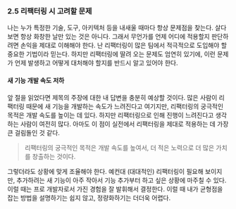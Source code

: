 ### 2.5 리팩터링 시 고려할 문제
나는 누가 특정한 기술, 도구, 아키텍처 등을 내새울 때마다 항상 문제점을 찾는다. 살다 보면 항상 화창한 날만 있는 것은 아니다. 그래서 무언가를 언제 어디에 적용할지 판단하려면 손익을 제대로 이해해야 한다. 난 리팩터링이 많은 팀에서 적극적으로 도입해야 할 중요한 기법이라 믿는다. 하지만 리팩터링에 딸려 오는 문제도 엄연히 있기에, 이런 문제가 언제 발생하고 어떻게 대처해야 할지를 반드시 알고 있어야 한다.

#### 새 기능 개발 속도 저하
앞 절을 읽었다면 제목의 주장에 대한 내 답변을 충분히 예상할 것이다. 많은 사람이 리팩터링 때문에 새 기능을 개발하는 속도가 느려진다고 여기지만, 리팩터링의 궁극적인 목적은 개발 속도를 높이는 데 있다. 하지만 리팩터링으로 인해 진행이 느려진다고 생각하는 사람이 여전히 많다. 아마도 이 점이 실전에서 리팩터링을 제대로 적용하는 데 가장 큰 걸림돌인 것 같다.

> 리팩터링의 궁극적인 목적은 개발 속도를 높여서, 더 적은 노력으로 더 많은 가치를 창출하는 것이다.

그렇더라도 상황에 맞게 조율해야 한다. 예컨대 (대대적인) 리팩터링이 필요해 보이지만, 추가하려는 새 기능이 아주 작아서 기능 추가부터 하고 싶은 상황에 마주칠 수 있다. 이럴 때는 프로 개발자로서 가진 경험을 잘 발휘해서 결정한다. 이럴 때 내가 균형점을 잡는 방법을 설명하기는 쉽지 않고, 정량화하기는 더더욱 어렵다.